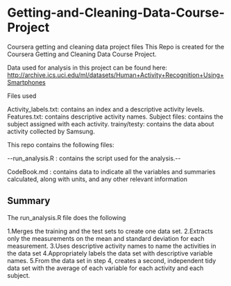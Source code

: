 # Getting-and-Cleaning-Data-Course-Project
Coursera getting and cleaning data project files
This Repo is created for the Coursera Getting and Cleaning Data Course Project.

Data used for analysis in this project can be found here:
http://archive.ics.uci.edu/ml/datasets/Human+Activity+Recognition+Using+Smartphones


Files used

Activity_labels.txt: contains an index and a descriptive activity levels.
Features.txt: contains descriptive activity names.
Subject files: contains the subject assigned with each activity.
trainy/testy: contains the data about activity collected by Samsung.

This repo contains the following files:

--run_analysis.R : contains the script used for the analysis.--

CodeBook.md : contains data to indicate all the variables and summaries calculated, along with units, and any other relevant information

## Summary

The run_analysis.R file does the following

1.Merges the training and the test sets to create one data set.
2.Extracts only the measurements on the mean and standard deviation for each measurement.
3.Uses descriptive activity names to name the activities in the data set
4.Appropriately labels the data set with descriptive variable names.
5.From the data set in step 4, creates a second, independent tidy data set with the average of each variable for each activity and each subject.
